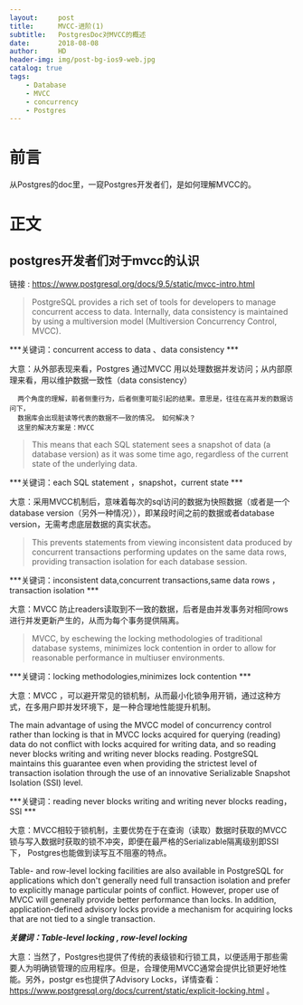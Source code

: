 ```yaml
---
layout:     post
title:      MVCC-进阶(1)
subtitle:   PostgresDoc对MVCC的概述
date:       2018-08-08
author:     HD
header-img: img/post-bg-ios9-web.jpg
catalog: true
tags:
    - Database
    - MVCC
    - concurrency
    - Postgres
---
```

# 前言

从Postgres的doc里，一窥Postgres开发者们，是如何理解MVCC的。

# 正文

## postgres开发者们对于mvcc的认识

链接 : https://www.postgresql.org/docs/9.5/static/mvcc-intro.html


> PostgreSQL provides a rich set of tools for developers to manage concurrent access to data. Internally, data consistency is maintained by using a multiversion model (Multiversion Concurrency Control, MVCC). 


***关键词：concurrent access to data 、data consistency ***

大意：从外部表现来看，Postgres 通过MVCC 用以处理数据并发访问；从内部原理来看，用以维护数据一致性（data consistency）

	  两个角度的理解，前者侧重行为，后者侧重可能引起的结果。意思是，往往在高并发的数据访问下，
	  数据库会出现脏读等代表的数据不一致的情况。　如何解决？
	  这里的解决方案是：MVCC


> This means that each SQL statement sees a snapshot of data (a database version) as it was some time ago, regardless of the current state of the underlying data. 


***关键词：each SQL statement ，snapshot，current state ***

大意：采用MVCC机制后，意味着每次的sql访问的数据为快照数据（或者是一个　database version（另外一种情况）），即某段时间之前的数据或者database version，无需考虑底层数据的真实状态。


> This prevents statements from viewing inconsistent data produced by concurrent transactions performing updates on the same data rows, providing transaction isolation for each database session.

***关键词：inconsistent data,concurrent transactions,same data rows ，transaction isolation ***

大意：MVCC 防止readers读取到不一致的数据，后者是由并发事务对相同rows进行并发更新产生的，从而为每个事务提供隔离。


> MVCC, by eschewing the locking methodologies of traditional database systems, minimizes lock contention in order to allow for reasonable performance in multiuser environments. 

***关键词：locking methodologies,minimizes lock contention ***

大意：MVCC ，可以避开常见的锁机制，从而最小化锁争用开销，通过这种方式，在多用户即并发环境下，是一种合理地性能提升机制。



The main advantage of using the MVCC model of concurrency control rather than locking is that in MVCC locks acquired for querying (reading) data do not conflict with locks acquired for writing data, and so reading never blocks writing and writing never blocks reading. PostgreSQL maintains this guarantee even when providing the strictest level of transaction isolation through the use of an innovative Serializable Snapshot Isolation (SSI) level.

***关键词：reading never blocks writing and writing never blocks reading，SSI ***

大意：MVCC相较于锁机制，主要优势在于在查询（读取）数据时获取的MVCC锁与写入数据时获取的锁不冲突，即便在最严格的Serializable隔离级别即SSI下，
	 Postgres也能做到读写互不阻塞的特点。


Table- and row-level locking facilities are also available in PostgreSQL for applications which don't generally need full transaction isolation and prefer to explicitly manage particular points of conflict. However, proper use of MVCC will generally provide better performance than locks. In addition, application-defined advisory locks provide a mechanism for acquiring locks that are not tied to a single transaction.


***关键词：Table-level locking ,  row-level locking***

大意：当然了，Postgres也提供了传统的表级锁和行锁工具，以便适用于那些需要人为明确锁管理的应用程序。但是，合理使用MVCC通常会提供比锁更好地性能。另外，postgr	   es也提供了Advisory Locks，详情查看：https://www.postgresql.org/docs/current/static/explicit-locking.html 。





